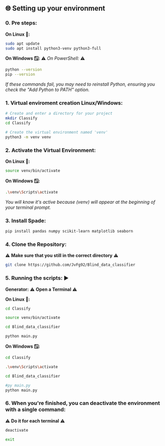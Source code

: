 
## 🌐 Setting up your environment 

### 0. Pre steps:
**On Linux 🐧:**
```bash
sudo apt update
sudo apt install python3-venv python3-full
```

**On Windows 🪟:**
⚠️ *On PowerShell:* ⚠️
```bash
python --version
pip --version
```
*If these commands fail, you may need to reinstall Python, ensuring you check the "Add Python to PATH" option.*

### 1. Virtual enviroment creation Linux/Windows:
```bash
# Create and enter a directory for your project
mkdir Classify
cd Classify

# Create the virtual environment named 'venv'
python3 -m venv venv
```

###  2. Activate the Virtual Environment:
**On Linux 🐧:**
```bash
source venv/bin/activate
```

**On Windows 🪟:**
```bash
.\venv\Scripts\activate
```
*You will know it's active because (venv) will appear at the beginning of your terminal prompt.*

### 3. Install Spade:
```bash
pip install pandas numpy scikit-learn matplotlib seaborn 
```

### 4. Clone the Repository:
⚠️ **Make sure that you still in the correct directory** ⚠️
```bash
git clone https://github.com/JvFg92/Blind_data_classifier
```

### 5. Running the scripts: ▶️
**Generator:**
⚠️ **Open a Terminal** ⚠️

**On Linux 🐧:**
```bash
cd Classify
```

```bash
source venv/bin/activate
```

```bash
cd Blind_data_classifier
```

```bash
python main.py
```

**On Windows 🪟:**
```bash
cd Classify
```

```bash
.\venv\Scripts\activate
```

```bash
cd Blind_data_classifier
```

```bash
#py main.py
python main.py
```


### 6. When you're finished, you can deactivate the environment with a single command:
⚠️ **Do it for each terminal** ⚠️
```bash
deactivate
```

```bash
exit
```
